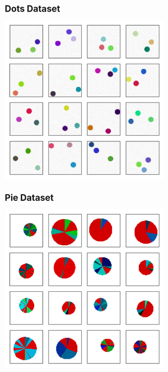 # Dots Dataset

![dots_example](img/dots_example.png)

# Pie Dataset

![pie_example](img/pie_example.png)